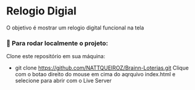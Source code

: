 # Relogio Digial

O objetivo é  mostrar um relogio digital funcional na tela

### 🏁 Para rodar localmente o projeto:
Clone este repositório em sua máquina:

* git clone https://github.com/NATTQUEIROZ/Brainn-Loterias.git
Clique com o botao direito do mouse em cima do aqrquivo index.html e selecione para abrir com o Live Server
